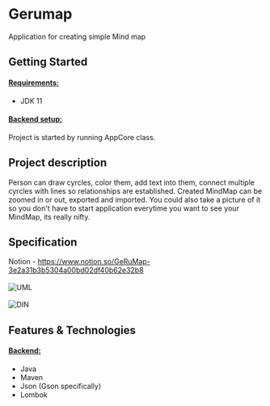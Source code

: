 # Gerumap
<p>
  Application for creating simple Mind map
</p>

## Getting Started
<h4><ins>Requirements:</ins></h4>
<p>
  
  - JDK 11
</p>

#### <ins>Backend setup:</ins>
<p>
  Project is started by running AppCore class.
</p>

## Project description
<p>
  Person can draw cyrcles, color them, add text into them, connect multiple cyrcles with lines so relationships are established.
  Created MindMap can be zoomed in or out, exported and imported. You could also take a picture of it so you don't have to start application everytime you want to see your MindMap, its really nifty.
</p>

## Specification
<p>
  
   Notion - https://www.notion.so/GeRuMap-3e2a31b3b5304a00bd02df40b62e32b8 <br/> <br/>
   ![UML](https://github.com/user-attachments/assets/d5ec4e58-d970-4c48-945a-b56181ac071f) <br/> <br/>
   ![DIN](https://github.com/user-attachments/assets/442cff4f-116b-4f27-81fb-515fb536b13e)
</p>

## Features & Technologies 
#### <ins>Backend:</ins>
<p>
  
  - Java
  - Maven
  - Json (Gson specifically)
  - Lombok
</p> 

